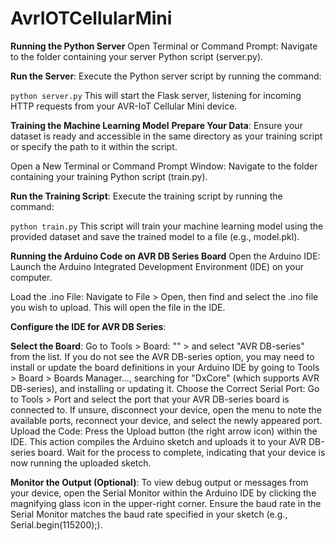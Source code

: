 # AvrIOTCellularMini


**Running the Python Server**
Open Terminal or Command Prompt: Navigate to the folder containing your server Python script (server.py).

**Run the Server**: Execute the Python server script by running the command:

```python server.py```
This will start the Flask server, listening for incoming HTTP requests from your AVR-IoT Cellular Mini device.

**Training the Machine Learning Model**
**Prepare Your Data**: Ensure your dataset is ready and accessible in the same directory as your training script or specify the path to it within the script.

Open a New Terminal or Command Prompt Window: Navigate to the folder containing your training Python script (train.py).

**Run the Training Script**: Execute the training script by running the command:

```python train.py```
This script will train your machine learning model using the provided dataset and save the trained model to a file (e.g., model.pkl).

**Running the Arduino Code on AVR DB Series Board**
Open the Arduino IDE: Launch the Arduino Integrated Development Environment (IDE) on your computer.

Load the .ino File: Navigate to File > Open, then find and select the .ino file you wish to upload. This will open the file in the IDE.

**Configure the IDE for AVR DB Series**:

**Select the Board**: Go to Tools > Board: "<current board>" > and select "AVR DB-series" from the list. If you do not see the AVR DB-series option, you may need to install or update the board definitions in your Arduino IDE by going to Tools > Board > Boards Manager..., searching for "DxCore" (which supports AVR DB-series), and installing or updating it.
Choose the Correct Serial Port: Go to Tools > Port and select the port that your AVR DB-series board is connected to. If unsure, disconnect your device, open the menu to note the available ports, reconnect your device, and select the newly appeared port.
Upload the Code: Press the Upload button (the right arrow icon) within the IDE. This action compiles the Arduino sketch and uploads it to your AVR DB-series board. Wait for the process to complete, indicating that your device is now running the uploaded sketch.

**Monitor the Output (Optional)**: To view debug output or messages from your device, open the Serial Monitor within the Arduino IDE by clicking the magnifying glass icon in the upper-right corner. Ensure the baud rate in the Serial Monitor matches the baud rate specified in your sketch (e.g., Serial.begin(115200);).


